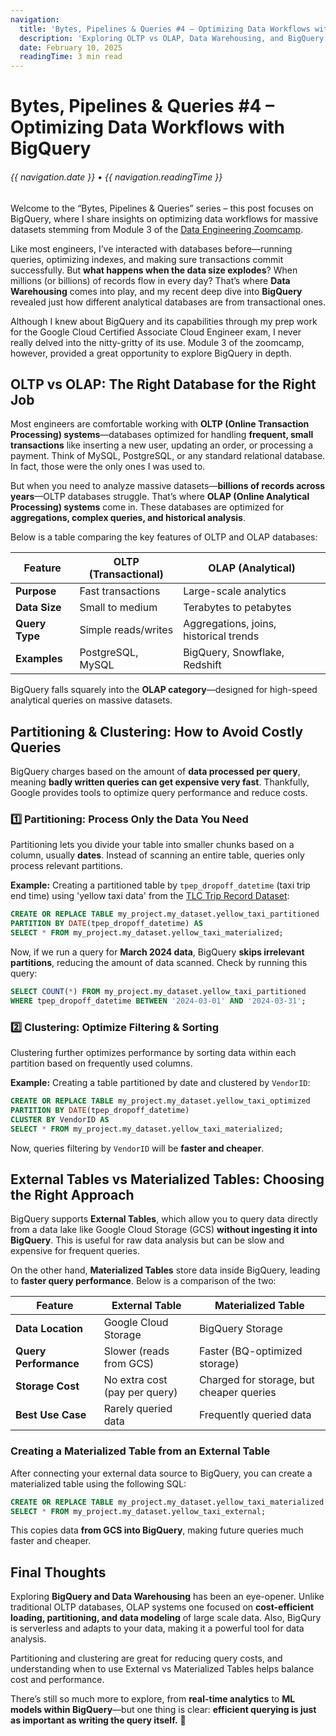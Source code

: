 ```yaml
---
navigation:
  title: 'Bytes, Pipelines & Queries #4 – Optimizing Data Workflows with BigQuery'
  description: 'Exploring OLTP vs OLAP, Data Warehousing, and BigQuery best practices'
  date: February 10, 2025
  readingTime: 3 min read
---
```


# Bytes, Pipelines & Queries #4 – Optimizing Data Workflows with BigQuery

<h6>

  {{ navigation.date }} &bull; {{ navigation.readingTime }}

</h6>

Welcome to the “Bytes, Pipelines & Queries” series – this post focuses on BigQuery, where I share insights on optimizing data workflows for massive datasets stemming from Module 3 of the [Data Engineering Zoomcamp](https://github.com/DataTalksClub/data-engineering-zoomcamp).

Like most engineers, I’ve interacted with databases before—running queries, optimizing indexes, and making sure transactions commit successfully. But **what happens when the data size explodes**? When millions (or billions) of records flow in every day? That’s where **Data Warehousing** comes into play, and my recent deep dive into **BigQuery** revealed just how different analytical databases are from transactional ones.

Although I knew about BigQuery and its capabilities through my prep work for the Google Cloud Certified Associate Cloud Engineer exam, I never really delved into the nitty-gritty of its use. Module 3 of the zoomcamp, however, provided a great opportunity to explore BigQuery in depth.

## **OLTP vs OLAP: The Right Database for the Right Job**

Most engineers are comfortable working with **OLTP (Online Transaction Processing) systems**—databases optimized for handling **frequent, small transactions** like inserting a new user, updating an order, or processing a payment. Think of MySQL, PostgreSQL, or any standard relational database. In fact, those were the only ones I was used to.

But when you need to analyze massive datasets—**billions of records across years**—OLTP databases struggle. That’s where **OLAP (Online Analytical Processing) systems** come in. These databases are optimized for **aggregations, complex queries, and historical analysis**.

Below is a table comparing the key features of OLTP and OLAP databases:

| Feature | OLTP (Transactional) | OLAP (Analytical) |
|---------|----------------------|-------------------|
| **Purpose** | Fast transactions | Large-scale analytics |
| **Data Size** | Small to medium | Terabytes to petabytes |
| **Query Type** | Simple reads/writes | Aggregations, joins, historical trends |
| **Examples** | PostgreSQL, MySQL | BigQuery, Snowflake, Redshift |

BigQuery falls squarely into the **OLAP category**—designed for high-speed analytical queries on massive datasets.

## **Partitioning & Clustering: How to Avoid Costly Queries**

BigQuery charges based on the amount of **data processed per query**, meaning **badly written queries can get expensive very fast**. Thankfully, Google provides tools to optimize query performance and reduce costs.

### **1️⃣ Partitioning: Process Only the Data You Need**
Partitioning lets you divide your table into smaller chunks based on a column, usually **dates**. Instead of scanning an entire table, queries only process relevant partitions.

**Example:** Creating a partitioned table by `tpep_dropoff_datetime` (taxi trip end time) using 'yellow taxi data' from the [TLC Trip Record Dataset](https://www.nyc.gov/site/tlc/about/tlc-trip-record-data.page):
```sql
CREATE OR REPLACE TABLE my_project.my_dataset.yellow_taxi_partitioned
PARTITION BY DATE(tpep_dropoff_datetime) AS
SELECT * FROM my_project.my_dataset.yellow_taxi_materialized;
```
Now, if we run a query for **March 2024 data**, BigQuery **skips irrelevant partitions**, reducing the amount of data scanned. Check by running this query:
```sql
SELECT COUNT(*) FROM my_project.my_dataset.yellow_taxi_partitioned
WHERE tpep_dropoff_datetime BETWEEN '2024-03-01' AND '2024-03-31';
```

### **2️⃣ Clustering: Optimize Filtering & Sorting**
Clustering further optimizes performance by sorting data within each partition based on frequently used columns.

**Example:** Creating a table partitioned by date and clustered by `VendorID`:
```sql
CREATE OR REPLACE TABLE my_project.my_dataset.yellow_taxi_optimized
PARTITION BY DATE(tpep_dropoff_datetime)
CLUSTER BY VendorID AS
SELECT * FROM my_project.my_dataset.yellow_taxi_materialized;
```
Now, queries filtering by `VendorID` will be **faster and cheaper**.

## **External Tables vs Materialized Tables: Choosing the Right Approach**

BigQuery supports **External Tables**, which allow you to query data directly from a data lake like Google Cloud Storage (GCS) **without ingesting it into BigQuery**. This is useful for raw data analysis but can be slow and expensive for frequent queries.

On the other hand, **Materialized Tables** store data inside BigQuery, leading to **faster query performance**.
Below is a comparison of the two:

| Feature | External Table | Materialized Table |
|---------|---------------|--------------------|
| **Data Location** | Google Cloud Storage | BigQuery Storage |
| **Query Performance** | Slower (reads from GCS) | Faster (BQ-optimized storage) |
| **Storage Cost** | No extra cost (pay per query) | Charged for storage, but cheaper queries |
| **Best Use Case** | Rarely queried data | Frequently queried data |

### **Creating a Materialized Table from an External Table**
After connecting your external data source to BigQuery, you can create a materialized table using the following SQL:
```sql
CREATE OR REPLACE TABLE my_project.my_dataset.yellow_taxi_materialized AS
SELECT * FROM my_project.my_dataset.yellow_taxi_external;
```
This copies data **from GCS into BigQuery**, making future queries much faster and cheaper.

## **Final Thoughts**

Exploring **BigQuery and Data Warehousing** has been an eye-opener. Unlike traditional OLTP databases, OLAP systems one focused on **cost-efficient loading, partitioning, and data modeling** of large scale data. Also, BigQury is serverless and adapts to your data, making it a powerful tool for data analysis.

Partitioning and clustering are great for reducing query costs, and understanding when to use External vs Materialized Tables helps balance cost and performance.

There’s still so much more to explore, from **real-time analytics** to **ML models within BigQuery**—but one thing is clear: **efficient querying is just as important as writing the query itself.** 🚀
